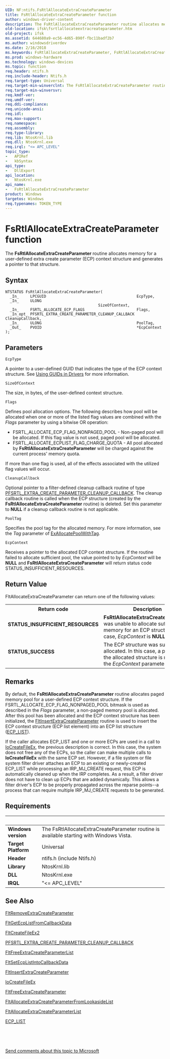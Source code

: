 ```yaml
---
UID: NF:ntifs.FsRtlAllocateExtraCreateParameter
title: FsRtlAllocateExtraCreateParameter function
author: windows-driver-content
description: The FsRtlAllocateExtraCreateParameter routine allocates memory for a user-defined extra create parameter (ECP) context structure and generates a pointer to that structure.
old-location: ifsk\fsrtlallocateextracreateparameter.htm
old-project: ifsk
ms.assetid: 644680a9-ec56-4d65-890f-fbc11badf2b7
ms.author: windowsdriverdev
ms.date: 2/16/2018
ms.keywords: FsRtlAllocateExtraCreateParameter, FsRtlAllocateExtraCreateParameter routine [Installable File System Drivers], fsrtlref_97f1c552-b822-4fda-9327-8d127f42080b.xml, ifsk.fsrtlallocateextracreateparameter, ntifs/FsRtlAllocateExtraCreateParameter
ms.prod: windows-hardware
ms.technology: windows-devices
ms.topic: function
req.header: ntifs.h
req.include-header: Ntifs.h
req.target-type: Universal
req.target-min-winverclnt: The FsRtlAllocateExtraCreateParameter routine is available starting with Windows Vista.
req.target-min-winversvr: 
req.kmdf-ver: 
req.umdf-ver: 
req.ddi-compliance: 
req.unicode-ansi: 
req.idl: 
req.max-support: 
req.namespace: 
req.assembly: 
req.type-library: 
req.lib: NtosKrnl.lib
req.dll: NtosKrnl.exe
req.irql: "<= APC_LEVEL"
topic_type:
-	APIRef
-	kbSyntax
api_type:
-	DllExport
api_location:
-	NtosKrnl.exe
api_name:
-	FsRtlAllocateExtraCreateParameter
product: Windows
targetos: Windows
req.typenames: TOKEN_TYPE
---
```



# FsRtlAllocateExtraCreateParameter function
The <b>FsRtlAllocateExtraCreateParameter</b> routine allocates memory for a user-defined extra create parameter (ECP) context structure and generates a pointer to that structure.

## Syntax

````
NTSTATUS FsRtlAllocateExtraCreateParameter(
  _In_     LPCGUID                                        EcpType,
  _In_     ULONG                                          SizeOfContext,
  _In_     FSRTL_ALLOCATE_ECP_FLAGS                       Flags,
  _In_opt_ PFSRTL_EXTRA_CREATE_PARAMETER_CLEANUP_CALLBACK CleanupCallback,
  _In_     ULONG                                          PoolTag,
  _Out_    PVOID                                          *EcpContext
);
````

## Parameters

`EcpType`

A pointer to a user-defined GUID that indicates the type of the ECP context structure.  See <a href="https://msdn.microsoft.com/library/windows/hardware/ff565392">Using GUIDs in Drivers</a> for more information.

`SizeOfContext`

The size, in bytes, of the user-defined context structure.

`Flags`

Defines pool allocation options.  The following describes how pool will be allocated when one or more of the listed flag values are combined with the <i>Flags</i> parameter by using a bitwise OR operation:  

<ul>
<li>
FSRTL_ALLOCATE_ECP_FLAG_NONPAGED_POOL - Non-paged pool will be allocated.  If this flag value is not used, paged pool will be allocated.

</li>
<li>
FSRTL_ALLOCATE_ECPLIST_FLAG_CHARGE_QUOTA - All pool allocated by <b>FsRtlAllocateExtraCreateParameter</b> will be charged against the current process' memory quota.

</li>
</ul>
If more than one flag is used, all of the effects associated with the utilized flag values will occur.

`CleanupCallback`

Optional pointer to a filter-defined cleanup callback routine of type <a href="..\ntifs\nc-ntifs-pfsrtl_extra_create_parameter_cleanup_callback.md">PFSRTL_EXTRA_CREATE_PARAMETER_CLEANUP_CALLBACK</a>.  The cleanup callback routine is called when the ECP structure (created by the <b>FsRtlAllocateExtraCreateParameter</b> routine) is deleted.  Set this parameter to <b>NULL</b> if a cleanup callback routine is not applicable.

`PoolTag`

Specifies the pool tag for the allocated memory. For more information, see the <i>Tag</i> parameter of <a href="..\wdm\nf-wdm-exallocatepoolwithtag.md">ExAllocatePoolWithTag</a>.

`EcpContext`

Receives a pointer to the allocated ECP context structure.  If the routine failed to allocate sufficient pool, the value pointed to by <i>EcpContext </i>will be <b>NULL</b> and <b>FsRtlAllocateExtraCreateParameter</b> will return status code STATUS_INSUFFICIENT_RESOURCES.


## Return Value

FltAllocateExtraCreateParameter can return one of the following values:

<table>
<tr>
<th>Return code</th>
<th>Description</th>
</tr>
<tr>
<td width="40%">
<dl>
<dt><b>STATUS_INSUFFICIENT_RESOURCES</b></dt>
</dl>
</td>
<td width="60%">
<b>FsRtlAllocateExtraCreateParameter</b> was unable to allocate sufficient memory for an ECP structure.  In this case, <i>EcpContext </i>is <b>NULL</b>.

</td>
</tr>
<tr>
<td width="40%">
<dl>
<dt><b>STATUS_SUCCESS</b></dt>
</dl>
</td>
<td width="60%">
The ECP structure was successfully allocated.  In this case, a pointer to the allocated structure is returned in the <i>EcpContext </i> parameter.

</td>
</tr>
</table>

## Remarks

By default, the <b>FsRtlAllocateExtraCreateParameter</b> routine allocates paged memory pool for a user-defined ECP context structure.  If the FSRTL_ALLOCATE_ECP_FLAG_NONPAGED_POOL bitmask is used as described in the <i>Flags</i> parameter, a non-paged memory pool is allocated.  After this pool has been allocated and the ECP context structure has been initialized, the <a href="..\fltkernel\nf-fltkernel-fltinsertextracreateparameter.md">FltInsertExtraCreateParameter</a> routine is used to insert the ECP context structure (ECP list element) into an ECP list structure (<a href="https://msdn.microsoft.com/library/windows/hardware/ff540148">ECP_LIST</a>).

If the caller allocates ECP_LIST and one or more ECPs are used in a call to <a href="..\ntddk\nf-ntddk-iocreatefileex.md">IoCreateFileEx</a>, the previous description is correct. In this case, the system does not free any of the ECPs, so the caller can make multiple calls to <b>IoCreateFileEx</b> with the same ECP set. However, if a file system or file system filter driver attaches an ECP to an existing or newly-created ECP_LIST while processing an IRP_MJ_CREATE request, this ECP is automatically cleaned up when the IRP completes. As a result, a filter driver does not have to clean up ECPs that are added dynamically. This allows a filter driver's ECP to be properly propagated across the reparse points--a process that can require multiple IRP_MJ_CREATE requests to be generated.

## Requirements
| &nbsp; | &nbsp; |
| ---- |:---- |
| **Windows version** | The FsRtlAllocateExtraCreateParameter routine is available starting with Windows Vista.  |
| **Target Platform** | Universal |
| **Header** | ntifs.h (include Ntifs.h) |
| **Library** | NtosKrnl.lib |
| **DLL** | NtosKrnl.exe |
| **IRQL** | "<= APC_LEVEL" |

## See Also

<a href="..\fltkernel\nf-fltkernel-fltremoveextracreateparameter.md">FltRemoveExtraCreateParameter</a>



<a href="..\fltkernel\nf-fltkernel-fltgetecplistfromcallbackdata.md">FltGetEcpListFromCallbackData</a>



<a href="..\fltkernel\nf-fltkernel-fltcreatefileex2.md">FltCreateFileEx2</a>



<a href="..\ntifs\nc-ntifs-pfsrtl_extra_create_parameter_cleanup_callback.md">PFSRTL_EXTRA_CREATE_PARAMETER_CLEANUP_CALLBACK</a>



<a href="..\fltkernel\nf-fltkernel-fltfreeextracreateparameterlist.md">FltFreeExtraCreateParameterList</a>



<a href="..\fltkernel\nf-fltkernel-fltsetecplistintocallbackdata.md">FltSetEcpListIntoCallbackData</a>



<a href="..\fltkernel\nf-fltkernel-fltinsertextracreateparameter.md">FltInsertExtraCreateParameter</a>



<a href="..\ntddk\nf-ntddk-iocreatefileex.md">IoCreateFileEx</a>



<a href="..\fltkernel\nf-fltkernel-fltfreeextracreateparameter.md">FltFreeExtraCreateParameter</a>



<a href="..\fltkernel\nf-fltkernel-fltallocateextracreateparameterfromlookasidelist.md">FltAllocateExtraCreateParameterFromLookasideList</a>



<a href="..\fltkernel\nf-fltkernel-fltallocateextracreateparameterlist.md">FltAllocateExtraCreateParameterList</a>



<a href="https://msdn.microsoft.com/library/windows/hardware/ff540148">ECP_LIST</a>



 

 

<a href="mailto:wsddocfb@microsoft.com?subject=Documentation%20feedback [ifsk\ifsk]:%20FsRtlAllocateExtraCreateParameter routine%20 RELEASE:%20(2/16/2018)&amp;body=%0A%0APRIVACY STATEMENT%0A%0AWe use your feedback to improve the documentation. We don't use your email address for any other purpose, and we'll remove your email address from our system after the issue that you're reporting is fixed. While we're working to fix this issue, we might send you an email message to ask for more info. Later, we might also send you an email message to let you know that we've addressed your feedback.%0A%0AFor more info about Microsoft's privacy policy, see http://privacy.microsoft.com/en-us/default.aspx." title="Send comments about this topic to Microsoft">Send comments about this topic to Microsoft</a>